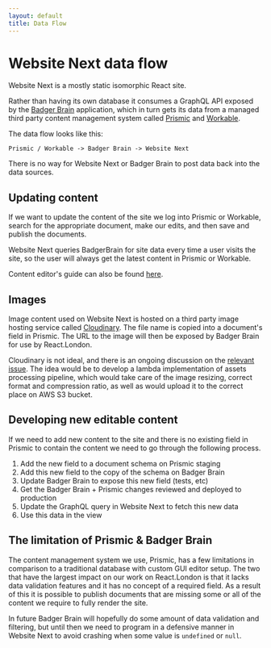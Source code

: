 ```yaml
---
layout: default
title: Data Flow
---
```


# Website Next data flow

Website Next is a mostly static isomorphic React site.

Rather than having its own database it consumes a GraphQL API exposed by the
[Badger Brain][brain] application, which in turn gets its data from a managed
third party content management system called [Prismic][prismic] and [Workable][workable].

[brain]: https://github.com/redbadger/badger-brain
[prismic]: https://prismic.io
[workable]: https://redbadger.workable.com/

The data flow looks like this:


    Prismic / Workable -> Badger Brain -> Website Next

There is no way for Website Next or Badger Brain to post data back into the data sources.

## Updating content

If we want to update the content of the site we log into Prismic or Workable, search for the appropriate document, make our edits, and then save and publish the documents.

Website Next queries BadgerBrain for site data every time a user visits the
site, so the user will always get the latest content in Prismic or Workable.

Content editor's guide can also be found [here][editor-guide].

[editor-guide]: http://webdocs.red-badger.com


## Images

Image content used on Website Next is hosted on a third party image hosting service called [Cloudinary][cloudinary]. The file name is copied into a document's field in Prismic. The URL to the image will then be exposed by Badger Brain for use by React.London.

Cloudinary is not ideal, and there is an ongoing discussion on the [relevant issue](https://github.com/redbadger/website-next/issues/201). The idea would be to develop a lambda implementation of assets processing pipeline, which would take care of the image resizing, correct format and compression ratio, as well as would upload it to the correct place on AWS S3 bucket.

[cloudinary]: http://cloudinary.com/


## Developing new editable content

If we need to add new content to the site and there is no existing field in
Prismic to contain the content we need to go through the following process.

1. Add the new field to a document schema on Prismic staging
2. Add this new field to the copy of the schema on Badger Brain
3. Update Badger Brain to expose this new field (tests, etc)
4. Get the Badger Brain + Prismic changes reviewed and deployed to production
5. Update the GraphQL query in Website Next to fetch this new data
6. Use this data in the view


## The limitation of Prismic & Badger Brain

The content management system we use, Prismic, has a few limitations in
comparison to a traditional database with custom GUI editor setup. The two
that have the largest impact on our work on React.London is that it lacks data
validation features and it has no concept of a required field. As a result of
this it is possible to publish documents that are missing some or all of the
content we require to fully render the site.

In future Badger Brain will hopefully do some amount of data validation and
filtering, but until then we need to program in a defensive manner in
Website Next to avoid crashing when some value is `undefined` or `null`.
